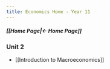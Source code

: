 ```yaml
---
title: Economics Home - Year 11
---
```


##### [[Home Page|← Home Page]]

### Unit 2
- [[Introduction to Macroeconomics]]